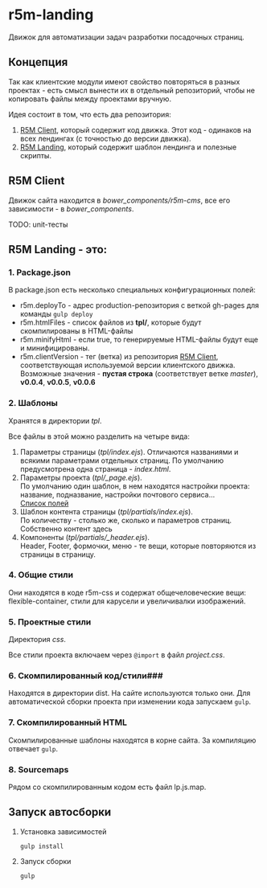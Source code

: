 # r5m-landing

Движок для автоматизации задач разработки посадочных страниц.
## Концепция

Так как клиентские модули имеют свойство повторяться в разных проектах - есть смысл вынести их в отдельный репозиторий, чтобы не копировать файлы между проектами вручную.

Идея состоит в том, что есть два репозитория:

1. [R5M Client](https://github.com/milikhin/r5m-client), который содержит код движка. Этот код - одинаков на всех лендингах (с точностью до версии движка).
2. [R5M Landing](https://github.com/r5m-team/r5m-landing), который содержит шаблон лендинга и полезные скрипты.

## R5M Client ##
Движок сайта находится в *bower_components/r5m-cms*, все его зависимости - в *bower_components*.


TODO: unit-тесты
## R5M Landing - это: ##

### 1. Package.json ###
В package.json есть несколько специальных конфигурационных полей:
* r5m.deployTo - адрес production-репозитория с веткой gh-pages для команды ```gulp deploy```
* r5m.htmlFiles - список файлов из **tpl/**, которые будут скомпилированы в HTML-файлы
* r5m.minifyHtml - если true, то генерируемые HTML-файлы будут еще и минифицированы.
* r5m.clientVersion - тег (ветка) из репозитория [R5M Client](https://github.com/milikhin/r5m-client), соответствующая используемой версии клиентского движка. Возможные значения - **пустая строка** (соответствует ветке *master*), **v0.0.4**, **v0.0.5**, **v0.0.6**

### 2. Шаблоны ###
Хранятся в директории *tpl*.

Все файлы в этой можно разделить на четыре вида:

1. Параметры страницы (*tpl/index.ejs*).
   Отличаются названиями и всякими параметрами отдельных страниц. По умолчанию предусмотрена одна страница - *index.html*.
2. Параметры проекта (*tpl/_page.ejs*).  
   По умолчанию один шаблон, в нем находятся настройки проекта: название, подназвание, настройки почтового сервиса...  
   [Список полей](tpl.md)
3. Шаблон контента страницы (*tpl/partials/index.ejs*).  
   По количеству - столько же, сколько и параметров страниц. Собственно контент здесь
4. Компоненты (*tpl/partials/_header.ejs*).  
   Header, Footer, формочки, меню - те вещи, которые повторяются из страницы в страницу.

### 4. Общие стили ###
Они находятся в коде r5m-css и содержат общечеловеческие вещи: flexible-container, стили для карусели и увеличивалки изображений.

### 5. Проектные стили ###
Директория *css*.

Все стили проекта включаем через ```@import``` в файл *project.css*.

### 6. Скомпилированный код/стили###
Находятся в директории dist. На сайте используются только они. Для автоматической сборки проекта при изменении кода запускаем ```gulp```.

### 7. Скомпилированный HTML ###
Скомпилированные шаблоны находятся в корне сайта. За компиляцию отвечает ```gulp```.

### 8. Sourcemaps ###
Рядом со скомпилированным кодом есть файл lp.js.map.

## Запуск автосборки ##

1. Установка зависимостей  
   ```
   gulp install
   ```
2. Запуск сборки  
   ```
   gulp
   ```
